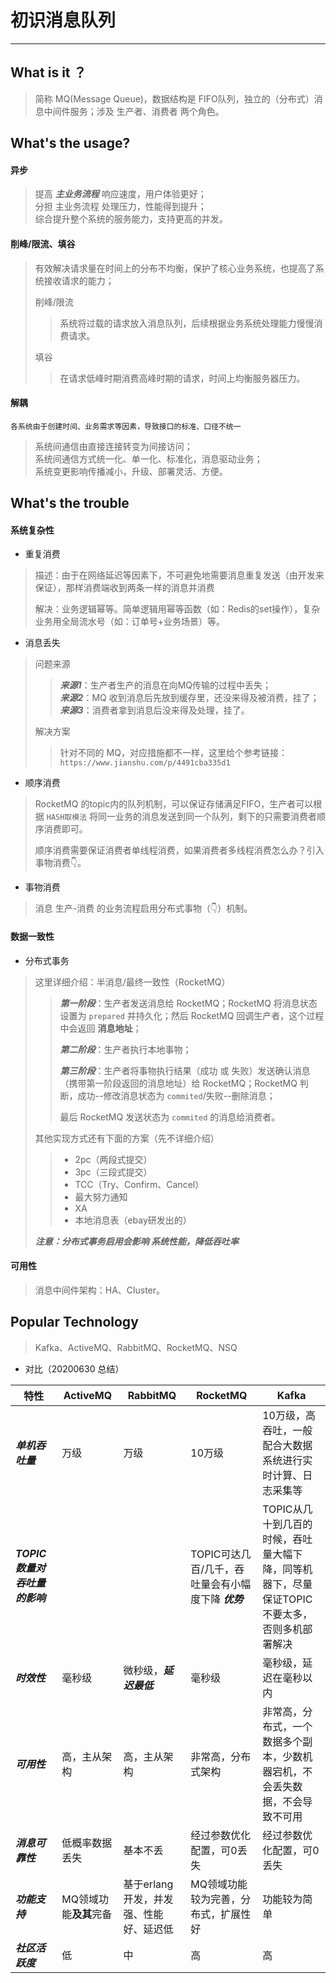 # 初识消息队列

----

## What is it ？

> 简称 MQ(Message Queue)，数据结构是 FIFO队列，独立的（分布式）消息中间件服务；涉及 生产者、消费者 两个角色。

## What's the usage?

#### 异步

> 提高 ***主业务流程*** 响应速度，用户体验更好；<br>
> 分担 主业务流程 处理压力，性能得到提升；<br>
> 综合提升整个系统的服务能力，支持更高的并发。

#### 削峰/限流、填谷

> 有效解决请求量在时间上的分布不均衡，保护了核心业务系统，也提高了系统接收请求的能力；
> 
> 削峰/限流 <br>
>> 系统将过载的请求放入消息队列，后续根据业务系统处理能力慢慢消费请求。<br>
>
> 填谷 <br>
>> 在请求低峰时期消费高峰时期的请求，时间上均衡服务器压力。

#### 解耦
 
`各系统由于创建时间、业务需求等因素，导致接口的标准、口径不统一`

> 系统间通信由直接连接转变为间接访问；<br>
> 系统间通信方式统一化、单一化、标准化，消息驱动业务；<br>
> 系统变更影响传播减小，升级、部署灵活、方便。



## What's the trouble

#### 系统复杂性

- 重复消费

> 描述：由于在网络延迟等因素下，不可避免地需要消息重复发送（由开发来保证），那样消费端收到两条一样的消息并消费
> 
> 解决：业务逻辑幂等。简单逻辑用幂等函数（如：Redis的set操作），复杂业务用全局流水号（如：订单号+业务场景）等。

- 消息丢失

> 问题来源
> 
>> ***来源1***：生产者生产的消息在向MQ传输的过程中丢失；<br>
>> ***来源2***：MQ 收到消息后先放到缓存里，还没来得及被消费，挂了；<br>
>> ***来源3***：消费者拿到消息后没来得及处理，挂了。
>
> 解决方案
> 
>> 针对不同的 MQ，对应措施都不一样，这里给个参考链接：
>> `https://www.jianshu.com/p/4491cba335d1`

- 顺序消费

> RocketMQ 的topic内的队列机制，可以保证存储满足FIFO，生产者可以根据 `HASH取模法` 将同一业务的消息发送到同一个队列，剩下的只需要消费者顺序消费即可。
> 
> 顺序消费需要保证消费者单线程消费，如果消费者多线程消费怎么办？引入事物消费👇。

- 事物消费

> 消息 生产-消费 的业务流程启用分布式事物（👇）机制。


#### 数据一致性

- 分布式事务

> 这里详细介绍：半消息/最终一致性（RocketMQ）
> 
>> ***第一阶段***：生产者发送消息给 RocketMQ；RocketMQ 将消息状态设置为 `prepared` 并持久化；然后 RocketMQ 回调生产者，这个过程中会返回 **消息地址**；
>> 
>> ***第二阶段***：生产者执行本地事物；
>> 
>> ***第三阶段***：生产者将事物执行结果（成功 或 失败）发送确认消息（携带第一阶段返回的消息地址）给 RocketMQ；RocketMQ 判断，成功--修改消息状态为 `commited`/失败--删除消息；
>> 
>> 最后 RocketMQ 发送状态为 `commited` 的消息给消费者。
>
> 其他实现方式还有下面的方案（先不详细介绍）
> 
>> - 2pc（两段式提交）
>> - 3pc（三段式提交）
>> - TCC（Try、Confirm、Cancel）
>> - 最大努力通知
>> - XA
>> - 本地消息表（ebay研发出的）
>
> ***注意：分布式事务启用会影响 系统性能，降低吞吐率***

#### 可用性

> 消息中间件架构：HA、Cluster。

## Popular Technology

> Kafka、ActiveMQ、RabbitMQ、RocketMQ、NSQ

- 对比（20200630 总结）

| 特性 | ActiveMQ | RabbitMQ | RocketMQ | Kafka |
| ---- | ---- | ---- | ---- | ---- |
| ***单机吞吐量*** | 万级 | 万级 | 10万级 | 10万级，高吞吐，一般配合大数据系统进行实时计算、日志采集等 |
| ***TOPIC数量对吞吐量的影响*** |  |  | TOPIC可达几百/几千，吞吐量会有小幅度下降 ***优势*** | TOPIC从几十到几百的时候，吞吐量大幅下降，同等机器下，尽量保证TOPIC不要太多，否则多机部署解决 |
| ***时效性*** | 毫秒级 | 微秒级，***延迟最低*** | 毫秒级 | 毫秒级，延迟在毫秒以内 |
| ***可用性*** | 高，主从架构 | 高，主从架构 | 非常高，分布式架构 | 非常高，分布式，一个数据多个副本，少数机器宕机，不会丢失数据，不会导致不可用 |
| ***消息可靠性*** | 低概率数据丢失 | 基本不丢 | 经过参数优化配置，可0丢失 | 经过参数优化配置，可0丢失 |
| ***功能支持*** | MQ领域功能**及其**完备 | 基于erlang开发，并发强、性能好、延迟低 | MQ领域功能较为完善，分布式，扩展性好 | 功能较为简单 |
| ***社区活跃度*** | 低 | 中 | 高 | 高 |
